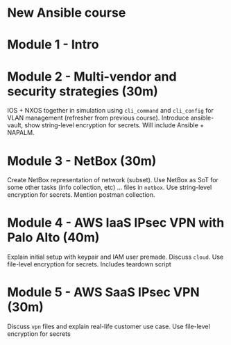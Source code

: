 # New Ansible course

# Module 1 - Intro

# Module 2 - Multi-vendor and security strategies (30m)
IOS + NXOS together in simulation using `cli_command` and `cli_config`
for VLAN management (refresher from previous course).
Introduce ansible-vault, show string-level encryption for secrets.
Will include Ansible + NAPALM.

# Module 3 - NetBox (30m)
Create NetBox representation of network (subset). Use NetBox as SoT for some
other tasks (info collection, etc) ... files in `netbox`. Use
string-level encryption for secrets. Mention postman collection.

# Module 4 - AWS IaaS IPsec VPN with Palo Alto (40m)
Explain initial setup with keypair and IAM user premade. Discuss `cloud`.
Use file-level encryption for secrets. Includes teardown script

# Module 5 - AWS SaaS IPsec VPN (30m)
Discuss `vpn` files and explain real-life customer use case.
Use file-level encryption for secrets
